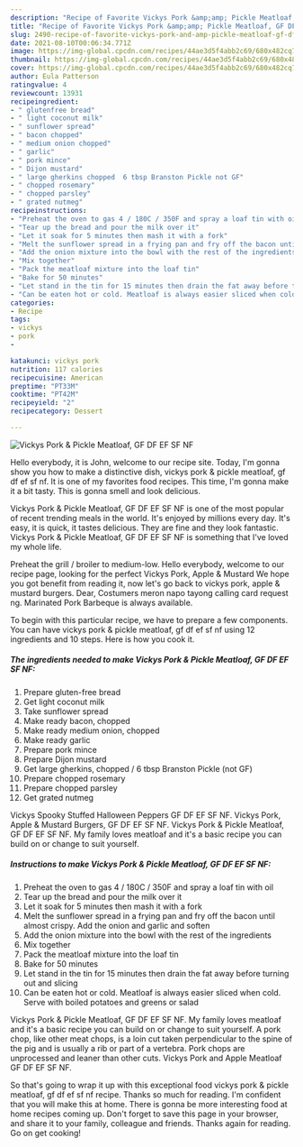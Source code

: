 ```yaml
---
description: "Recipe of Favorite Vickys Pork &amp;amp; Pickle Meatloaf, GF DF EF SF NF"
title: "Recipe of Favorite Vickys Pork &amp;amp; Pickle Meatloaf, GF DF EF SF NF"
slug: 2490-recipe-of-favorite-vickys-pork-and-amp-pickle-meatloaf-gf-df-ef-sf-nf
date: 2021-08-10T00:06:34.771Z
image: https://img-global.cpcdn.com/recipes/44ae3d5f4abb2c69/680x482cq70/vickys-pork-pickle-meatloaf-gf-df-ef-sf-nf-recipe-main-photo.jpg
thumbnail: https://img-global.cpcdn.com/recipes/44ae3d5f4abb2c69/680x482cq70/vickys-pork-pickle-meatloaf-gf-df-ef-sf-nf-recipe-main-photo.jpg
cover: https://img-global.cpcdn.com/recipes/44ae3d5f4abb2c69/680x482cq70/vickys-pork-pickle-meatloaf-gf-df-ef-sf-nf-recipe-main-photo.jpg
author: Eula Patterson
ratingvalue: 4
reviewcount: 13931
recipeingredient:
- " glutenfree bread"
- " light coconut milk"
- " sunflower spread"
- " bacon chopped"
- " medium onion chopped"
- " garlic"
- " pork mince"
- " Dijon mustard"
- " large gherkins chopped  6 tbsp Branston Pickle not GF"
- " chopped rosemary"
- " chopped parsley"
- " grated nutmeg"
recipeinstructions:
- "Preheat the oven to gas 4 / 180C / 350F and spray a loaf tin with oil"
- "Tear up the bread and pour the milk over it"
- "Let it soak for 5 minutes then mash it with a fork"
- "Melt the sunflower spread in a frying pan and fry off the bacon until almost crispy. Add the onion and garlic and soften"
- "Add the onion mixture into the bowl with the rest of the ingredients"
- "Mix together"
- "Pack the meatloaf mixture into the loaf tin"
- "Bake for 50 minutes"
- "Let stand in the tin for 15 minutes then drain the fat away before turning out and slicing"
- "Can be eaten hot or cold. Meatloaf is always easier sliced when cold. Serve with boiled potatoes and greens or salad"
categories:
- Recipe
tags:
- vickys
- pork
- 

katakunci: vickys pork  
nutrition: 117 calories
recipecuisine: American
preptime: "PT33M"
cooktime: "PT42M"
recipeyield: "2"
recipecategory: Dessert

---
```



![Vickys Pork &amp; Pickle Meatloaf, GF DF EF SF NF](https://img-global.cpcdn.com/recipes/44ae3d5f4abb2c69/680x482cq70/vickys-pork-pickle-meatloaf-gf-df-ef-sf-nf-recipe-main-photo.jpg)

Hello everybody, it is John, welcome to our recipe site. Today, I'm gonna show you how to make a distinctive dish, vickys pork &amp; pickle meatloaf, gf df ef sf nf. It is one of my favorites food recipes. This time, I'm gonna make it a bit tasty. This is gonna smell and look delicious.

Vickys Pork &amp; Pickle Meatloaf, GF DF EF SF NF is one of the most popular of recent trending meals in the world. It's enjoyed by millions every day. It's easy, it is quick, it tastes delicious. They are fine and they look fantastic. Vickys Pork &amp; Pickle Meatloaf, GF DF EF SF NF is something that I've loved my whole life.

Preheat the grill / broiler to medium-low. Hello everybody, welcome to our recipe page, looking for the perfect Vickys Pork, Apple &amp; Mustard We hope you got benefit from reading it, now let&#39;s go back to vickys pork, apple &amp; mustard burgers. Dear, Costumers meron napo tayong calling card request ng. Marinated Pork Barbeque is always available.


To begin with this particular recipe, we have to prepare a few components. You can have vickys pork &amp; pickle meatloaf, gf df ef sf nf using 12 ingredients and 10 steps. Here is how you cook it.

<!--inarticleads1-->

##### The ingredients needed to make Vickys Pork &amp; Pickle Meatloaf, GF DF EF SF NF:

1. Prepare  gluten-free bread
1. Get  light coconut milk
1. Take  sunflower spread
1. Make ready  bacon, chopped
1. Make ready  medium onion, chopped
1. Make ready  garlic
1. Prepare  pork mince
1. Prepare  Dijon mustard
1. Get  large gherkins, chopped / 6 tbsp Branston Pickle (not GF)
1. Prepare  chopped rosemary
1. Prepare  chopped parsley
1. Get  grated nutmeg


Vickys Spooky Stuffed Halloween Peppers GF DF EF SF NF. Vickys Pork, Apple &amp; Mustard Burgers, GF DF EF SF NF. Vickys Pork &amp; Pickle Meatloaf, GF DF EF SF NF. My family loves meatloaf and it&#39;s a basic recipe you can build on or change to suit yourself. 

<!--inarticleads2-->

##### Instructions to make Vickys Pork &amp; Pickle Meatloaf, GF DF EF SF NF:

1. Preheat the oven to gas 4 / 180C / 350F and spray a loaf tin with oil
1. Tear up the bread and pour the milk over it
1. Let it soak for 5 minutes then mash it with a fork
1. Melt the sunflower spread in a frying pan and fry off the bacon until almost crispy. Add the onion and garlic and soften
1. Add the onion mixture into the bowl with the rest of the ingredients
1. Mix together
1. Pack the meatloaf mixture into the loaf tin
1. Bake for 50 minutes
1. Let stand in the tin for 15 minutes then drain the fat away before turning out and slicing
1. Can be eaten hot or cold. Meatloaf is always easier sliced when cold. Serve with boiled potatoes and greens or salad


Vickys Pork &amp; Pickle Meatloaf, GF DF EF SF NF. My family loves meatloaf and it&#39;s a basic recipe you can build on or change to suit yourself. A pork chop, like other meat chops, is a loin cut taken perpendicular to the spine of the pig and is usually a rib or part of a vertebra. Pork chops are unprocessed and leaner than other cuts. Vickys Pork and Apple Meatloaf GF DF EF SF NF. 

So that's going to wrap it up with this exceptional food vickys pork &amp; pickle meatloaf, gf df ef sf nf recipe. Thanks so much for reading. I'm confident that you will make this at home. There is gonna be more interesting food at home recipes coming up. Don't forget to save this page in your browser, and share it to your family, colleague and friends. Thanks again for reading. Go on get cooking!
